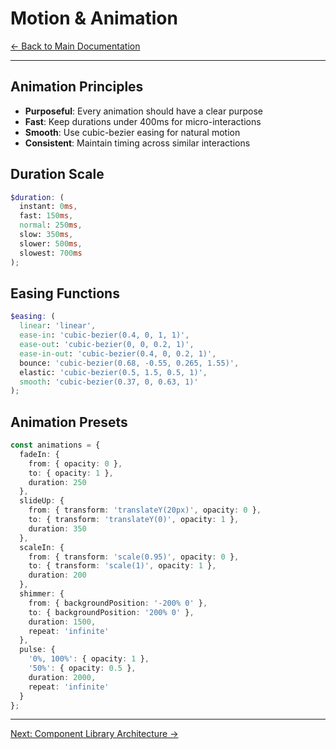 # Motion & Animation

[← Back to Main Documentation](./readme.md)

---

## Animation Principles

- **Purposeful**: Every animation should have a clear purpose
- **Fast**: Keep durations under 400ms for micro-interactions
- **Smooth**: Use cubic-bezier easing for natural motion
- **Consistent**: Maintain timing across similar interactions

## Duration Scale

```scss
$duration: (
  instant: 0ms,
  fast: 150ms,
  normal: 250ms,
  slow: 350ms,
  slower: 500ms,
  slowest: 700ms
);
```

## Easing Functions

```scss
$easing: (
  linear: 'linear',
  ease-in: 'cubic-bezier(0.4, 0, 1, 1)',
  ease-out: 'cubic-bezier(0, 0, 0.2, 1)',
  ease-in-out: 'cubic-bezier(0.4, 0, 0.2, 1)',
  bounce: 'cubic-bezier(0.68, -0.55, 0.265, 1.55)',
  elastic: 'cubic-bezier(0.5, 1.5, 0.5, 1)',
  smooth: 'cubic-bezier(0.37, 0, 0.63, 1)'
);
```

## Animation Presets

```typescript
const animations = {
  fadeIn: {
    from: { opacity: 0 },
    to: { opacity: 1 },
    duration: 250
  },
  slideUp: {
    from: { transform: 'translateY(20px)', opacity: 0 },
    to: { transform: 'translateY(0)', opacity: 1 },
    duration: 350
  },
  scaleIn: {
    from: { transform: 'scale(0.95)', opacity: 0 },
    to: { transform: 'scale(1)', opacity: 1 },
    duration: 200
  },
  shimmer: {
    from: { backgroundPosition: '-200% 0' },
    to: { backgroundPosition: '200% 0' },
    duration: 1500,
    repeat: 'infinite'
  },
  pulse: {
    '0%, 100%': { opacity: 1 },
    '50%': { opacity: 0.5 },
    duration: 2000,
    repeat: 'infinite'
  }
};
```

---

[Next: Component Library Architecture →](./07-component-architecture.md)